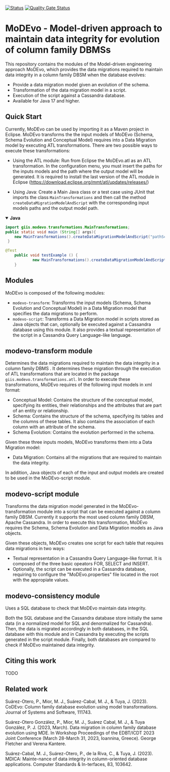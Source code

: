 [![Status](https://github.com/giis-uniovi/modevo/actions/workflows/test.yml/badge.svg)](https://github.com/giis-uniovi/modevo/actions)
[![Quality Gate Status](https://sonarcloud.io/api/project_badges/measure?project=my%3Amodevo&metric=alert_status)](https://sonarcloud.io/summary/new_code?id=my%3Amodevo)
# MoDEvo - Model-driven approach to maintain data integrity for evolution of column family DBMSs

This repository contains the modules of the Model-driven engineering approach MoDEvo, which provides the data migrations required to maintain data integrity in a column family DBSM when the database evolves:

- Provide a data migration model given an evolution of the schema.
- Transformation of the data migration model in a script.
- Execution of the script against a Cassandra database.
- Available for Java 17 and higher.

## Quick Start

Currently, MoDEvo can be used by importing it as a Maven project in Eclipse. MoDEvo transforms the the input models of MoDEvo (Schema, Schema Evolution and Conceptual Model) requires into a Data Migration model by executing ATL transformations. There are two possible ways to execute these transformations:

- Using the ATL module: Run from Eclipse the MoDEvo.atl as an ATL transformation. In the configuration menu, you must insert the paths for the inputs models and the path where the output model will be generated. It is required to install the last version of the ATL module in Eclipse (https://download.eclipse.org/mmt/atl/updates/releases/)

- Using Java: Create a Main Java class or a test case using JUnit that imports the class `MainTransformations` and then call the method `createDataMigrationModelAndScript` with the corresponding input models paths and the output model path.

<details open><summary><strong>Java</strong></summary>

```Java Main class
import giis.modevo.transformations.MainTransformations;
public static void main (String[] args){
   	new MainTransformations().createDataMigrationModelAndScript("pathSchema.xml", "pathConceptuaModel.xml", "pathSchemaEvolution.xml", "outputPath.xml");
 }
```
```Java Test Case
@Test
	public void testExample () {
		   	new MainTransformations().createDataMigrationModelAndScript("pathSchema.xml", "pathConceptuaModel.xml", "pathSchemaEvolution.xml", "outputPath.xml");
	}
```



</details>


## Modules

MoDEvo is composed of the following modules:

- `modevo-transform`: Transforms the input models (Schema, Schema Evolution and Conceptual Model) in a Data Migration model that specifies the data migrations to perform.
- `modevo-script`: Transforms a Data Migration model in scripts stored as Java objects that can, optionally be executed against a Cassandra database using this module. It also provides a textual representation of the script in a Cassandra Query Language-like language.

## modevo-transform module

Determines the data migrations required to maintain the data integrity in a column family DBMS . It determines these migration through the execution of ATL transformations that are located in the package `giis.modevo.transformations.atl`. In order to execute these transformations, MoDEvo requires of the following input models in xml format:

- Conceptual Model: Contains the structure of the conceptual model, specifying its entities, their relationships and the attributes that are part of an entity or relationship.
- Schema: Contains the structure of the schema, specifying its tables and the columns of these tables. It also contains the association of each column with an attribute of the schema.
- Schema Evolution: Contains the evolution performed in the schema.

Given these three inputs models, MoDEvo transforms them into a Data Migration model:

- Data Migration: Contains all the migrations that are required to maintain the data integrity.

In addition, Java objects of each of the input and output models are created to be used in the MoDEvo-script module.

## modevo-script module

Transforms the data migration model generated in the MoDEvo-transformation module into a script that can be executed against a column family DBSM. Currently it supports the most used column family DBSM, Apache Cassandra. In order to execute this transformation, MoDEvo requires the Schema, Schema Evolution and Data Migration models as Java objects.

Given these objects, MoDEvo creates one script for each table that requires data migrations in two ways:

- Textual representation in a Cassandra Query Language-like format. It is composed of the three basic opeators FOR, SELECT and INSERT.
- Optionally, the script can be executed in a Cassandra database, requiring to configure the "MoDEvo.properties" file located in the root with the appropiate values.

## modevo-consistency module

Uses a SQL database to check that MoDEvo maintain data integrity. 

Both the SQL database and the Cassandra database store initially the same data (in a normalized model for SQL and denormalized for Cassandra). Then, the data is migrated accordingly in both databases, in the SQL database with this module and in Cassandra by executing the scripts generated in the script module. Finally, both databases are compared to check if MoDEvo maintained data integrity.

## Citing this work

TODO

## Related work

Suárez-Otero, P., Mior, M. J., Suárez-Cabal, M. J., & Tuya, J. (2023). CoDEvo: Column family database evolution using model transformations. Journal of Systems and Software, 111743.

Suárez-Otero González, P., Mior, M. J., Suárez Cabal, M. J., & Tuya González, P. J. (2023, March). Data migration in column family database evolution using MDE. In Workshop Proceedings of the EDBT/ICDT 2023 Joint Conference (March 28-March 31, 2023, Ioannina, Greece). George Fletcher and Verena Kantere.

Suárez-Cabal, M. J., Suárez-Otero, P., de la Riva, C., & Tuya, J. (2023). MDICA: Mainte-nance of data integrity in column-oriented database applications. Computer Standards & In-terfaces, 83, 103642.
